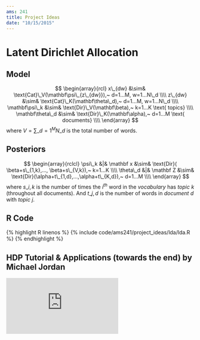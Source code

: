 ```yaml
---
ams: 241
title: Project Ideas
date: "10/15/2015"
---
```


# Latent Dirichlet Allocation

## Model
$$ \begin{array}{rcl}
   x\_{dw} &\sim& \text{Cat}\_V(\mathbf\psi\_{z\_{dw}}),~ d=1...M, w=1...N\_d \\\\
   z\_{dw} &\sim& \text{Cat}\_K(\mathbf\theta\_d),~ d=1...M, w=1...N\_d \\\\
   \mathbf\psi\_k   &\sim& \text{Dir}\_V(\mathbf\beta),~ k=1...K \text{ topics} \\\\
   \mathbf\theta\_d &\sim& \text{Dir}\_K(\mathbf\alpha),~ d=1...M \text{ documents} \\\\
\end{array} $$
where $V = \sum\_{d=1}^{M}N\_d$ is the total number of words.

## Posteriors
$$ \begin{array}{rclcl}
    \psi\_k &|& \mathbf x &\sim& \text{Dir}( \beta+s\_{1,k},..., \beta+s\_{V,k}),~ k=1...K \\\\
  \theta\_d &|& \mathbf Z &\sim& \text{Dir}(\alpha+t\_{1,d},...,\alpha+t\_{K,d}),~ d=1...M \\\\
\end{array} $$
where $s\_{i,k}$ is the number of times the $i^{th}$ word in the *vocabulary* has *topic* $k$ 
(throughout all documents). And $t\_{j,d}$ is the number of words in *document* $d$ with 
*topic* $j$.

## R Code
{% highlight R linenos %}
  {% include code/ams241/project_ideas/lda/lda.R %}
{% endhighlight %}

## HDP Tutorial & Applications (towards the end) by Michael Jordan
<iframe src="https://www.youtube.com/embed/PxgW3lOrj60" frameborder="0" allowfullscreen></iframe>
